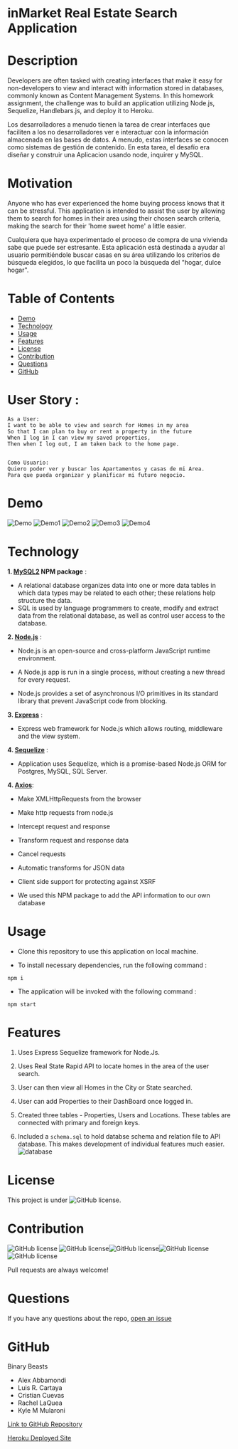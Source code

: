 # inMarket Real Estate Search Application


# Description 

Developers are often tasked with creating interfaces that make it easy for non-developers to view and interact with information stored in databases, commonly known as Content Management Systems. In this homework assignment, the challenge was to build an application utilizing Node.js, Sequelize, Handlebars.js, and deploy it to Heroku.

Los desarrolladores a menudo tienen la tarea de crear interfaces que faciliten a los no desarrolladores ver e interactuar con la información almacenada en las bases de datos. A menudo, estas interfaces se conocen como sistemas de gestión de contenido. En esta tarea, el desafío era diseñar y construir una Aplicacion usando node, inquirer y MySQL.


# Motivation 

Anyone who has ever experienced the home buying process knows that it can be stressful.  This application is intended to assist the user by allowing them to search for homes in their area using their chosen search criteria, making the search for their 'home sweet home' a little easier.  

Cualquiera que haya experimentado el proceso de compra de una vivienda sabe que puede ser estresante. Esta aplicación está destinada a ayudar al usuario permitiéndole buscar casas en su área utilizando los criterios de búsqueda elegidos, lo que facilita un poco la búsqueda del "hogar, dulce hogar".

# Table of Contents

* [Demo](#demo)
* [Technology](#technology)
* [Usage](#usage)
* [Features](#features)
* [License](#license)
* [Contribution](#contribution)
* [Questions](#questions)
* [GitHub](#github)

# User Story : 

```
As a User: 
I want to be able to view and search for Homes in my area
So that I can plan to buy or rent a property in the future
When I log in I can view my saved properties, 
Then when I log out, I am taken back to the home page.


Como Usuario:
Quiero poder ver y buscar los Apartamentos y casas de mi Area.
Para que pueda organizar y planificar mi futuro negocio.
```

# Demo 

![Demo](./img/main.png)
![Demo1](./img/Login.png)
![Demo2](./img/signup.png)
![Demo3](./img/search.png)
![Demo4](./img/Dashboard.png)



# Technology
**1. [MySQL2](https://www.npmjs.com/package/mysql2) NPM package** : 

* A relational database organizes data into one or more data tables in which data types may be related to each other; these relations help structure the data.
* SQL is used by language programmers to create, modify and extract data from the relational database, as well as control user access to the database.

**2. [Node.js](https://nodejs.org/en/)** : 

* Node.js is an open-source and cross-platform JavaScript runtime environment. 

* A Node.js app is run in a single process, without creating a new thread for every request. 

* Node.js provides a set of asynchronous I/O primitives in its standard library that prevent JavaScript code from blocking.

**3. [Express](https://www.npmjs.com/package/express)** :
* Express web framework for Node.js which allows routing, middleware and the view system. 

**4. [Sequelize](https://www.npmjs.com/package/sequelize)** :
* Application uses Sequelize, which is a promise-based Node.js ORM for Postgres, MySQL, SQL Server.


**4. [Axios](https://www.npmjs.com/package/axios)**:

* Make XMLHttpRequests from the browser
* Make http requests from node.js
* Intercept request and response
* Transform request and response data
* Cancel requests
* Automatic transforms for JSON data
* Client side support for protecting against XSRF

* We used this NPM package to add the API information to our own database

# Usage
* Clone this repository to use this application on local machine.

* To install necessary dependencies, run the following command :

```
npm i
```

* The application will be invoked with the following command : 

```
npm start
```

# Features
1. Uses Express Sequelize framework for Node.Js. 

2. Uses Real State Rapid API to locate homes in the area of the user search.

3. User can then view all Homes in the City or State searched.

4. User can add Properties to their DashBoard once logged in.

5. Created three tables - Properties, Users and Locations. These tables are connected with primary and foreign keys.

6. Included a `schema.sql` to hold databse schema and relation file to API database. This makes development of individual features much easier.
![database](./img/Database.png)

# License
This project is under ![GitHub license](https://img.shields.io/badge/license-ISC-blue.svg).

# Contribution
![GitHub license](https://img.shields.io/badge/Made%20by-%40RLAQUEA-pink) ![GitHub license](https://img.shields.io/badge/Made%20by-%40AlexAbbamondi-blue)![GitHub license](https://img.shields.io/badge/Made%20by-%40fusionbeam01-orange)![GitHub license](https://img.shields.io/badge/Made%20by-%40CristianC707-green)
![GitHub license](https://img.shields.io/badge/Made%20by-%40cartaya1-darkblue)

Pull requests are always welcome!

# Questions
If you have any questions about the repo, 
[open an issue](https://github.com/RLAQUEA/project-2/issues) 

# GitHub
Binary Beasts

- Alex Abbamondi
- Luis R. Cartaya
- Cristian Cuevas
- Rachel LaQuea 
- Kyle M Mularoni


[Link to GitHub Repository](https://github.com/RLAQUEA/project-2)

[Heroku Deployed Site](https://fierce-waters-10639.herokuapp.com/)

